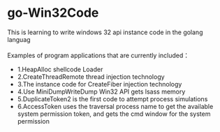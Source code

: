 # go-Win32Code
This is learning to write windows 32 api instance code in the golang languag
<br><br>
Examples of program applications that are currently included：

- 1.HeapAlloc shellcode Loader
- 2.CreateThreadRemote thread injection technology
- 3.The instance code for CreateFiber injection technology
- 4.Use MiniDumpWriteDump Win32 API gets lsass memory
- 5.DuplicateToken2 is the first code to attempt process simulations
- 6.AccessToken uses the traversal process name to get the available system permission token, and gets the cmd window for the system permission
